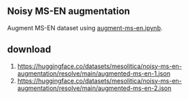 ## Noisy MS-EN augmentation

Augment MS-EN dataset using [augment-ms-en.ipynb](augment-ms-en.ipynb).

## download

1. https://huggingface.co/datasets/mesolitica/noisy-ms-en-augmentation/resolve/main/augmented-ms-en-1.json
2. https://huggingface.co/datasets/mesolitica/noisy-ms-en-augmentation/resolve/main/augmented-ms-en-2.json
